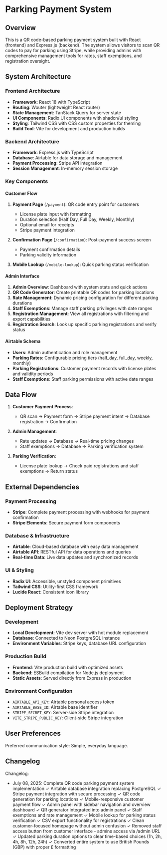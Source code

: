 # Parking Payment System

## Overview

This is a QR code-based parking payment system built with React (frontend) and Express.js (backend). The system allows visitors to scan QR codes to pay for parking using Stripe, while providing admins with comprehensive management tools for rates, staff exemptions, and registration oversight.

## System Architecture

### Frontend Architecture
- **Framework**: React 18 with TypeScript
- **Routing**: Wouter (lightweight React router)
- **State Management**: TanStack Query for server state
- **UI Components**: Radix UI components with shadcn/ui styling
- **Styling**: Tailwind CSS with CSS custom properties for theming
- **Build Tool**: Vite for development and production builds

### Backend Architecture
- **Framework**: Express.js with TypeScript
- **Database**: Airtable for data storage and management
- **Payment Processing**: Stripe API integration
- **Session Management**: In-memory session storage

### Key Components

#### Customer Flow
1. **Payment Page** (`/payment`): QR code entry point for customers
   - License plate input with formatting
   - Duration selection (Half Day, Full Day, Weekly, Monthly)
   - Optional email for receipts
   - Stripe payment integration

2. **Confirmation Page** (`/confirmation`): Post-payment success screen
   - Payment confirmation details
   - Parking validity information

3. **Mobile Lookup** (`/mobile-lookup`): Quick parking status verification

#### Admin Interface
1. **Admin Overview**: Dashboard with system stats and quick actions
2. **QR Code Generator**: Create printable QR codes for parking locations
3. **Rate Management**: Dynamic pricing configuration for different parking durations
4. **Staff Exemptions**: Manage staff parking privileges with date ranges
5. **Registration Management**: View all registrations with filtering and export capabilities
6. **Registration Search**: Look up specific parking registrations and verify status

#### Airtable Schema
- **Users**: Admin authentication and role management
- **Parking Rates**: Configurable pricing tiers (half_day, full_day, weekly, monthly)
- **Parking Registrations**: Customer payment records with license plates and validity periods
- **Staff Exemptions**: Staff parking permissions with active date ranges

## Data Flow

1. **Customer Payment Process**:
   - QR scan → Payment form → Stripe payment intent → Database registration → Confirmation

2. **Admin Management**:
   - Rate updates → Database → Real-time pricing changes
   - Staff exemptions → Database → Parking verification system

3. **Parking Verification**:
   - License plate lookup → Check paid registrations and staff exemptions → Return status

## External Dependencies

### Payment Processing
- **Stripe**: Complete payment processing with webhooks for payment confirmation
- **Stripe Elements**: Secure payment form components

### Database & Infrastructure
- **Airtable**: Cloud-based database with easy data management
- **Airtable API**: RESTful API for data operations and queries
- **Real-time Data**: Live data updates and synchronized records

### UI & Styling
- **Radix UI**: Accessible, unstyled component primitives
- **Tailwind CSS**: Utility-first CSS framework
- **Lucide React**: Consistent icon library

## Deployment Strategy

### Development
- **Local Development**: Vite dev server with hot module replacement
- **Database**: Connected to Neon PostgreSQL instance
- **Environment Variables**: Stripe keys, database URL configuration

### Production Build
- **Frontend**: Vite production build with optimized assets
- **Backend**: ESBuild compilation for Node.js deployment
- **Static Assets**: Served directly from Express in production

### Environment Configuration
- `AIRTABLE_API_KEY`: Airtable personal access token
- `AIRTABLE_BASE_ID`: Airtable base identifier
- `STRIPE_SECRET_KEY`: Server-side Stripe integration
- `VITE_STRIPE_PUBLIC_KEY`: Client-side Stripe integration

## User Preferences

Preferred communication style: Simple, everyday language.

## Changelog

Changelog:
- July 08, 2025: Complete QR code parking payment system implementation
  ✓ Airtable database integration replacing PostgreSQL
  ✓ Stripe payment integration with secure processing
  ✓ QR code generation for parking locations
  ✓ Mobile-responsive customer payment flow
  ✓ Admin panel with sidebar navigation and overview dashboard
  ✓ QR generator integrated into admin panel
  ✓ Staff exemptions and rate management
  ✓ Mobile lookup for parking status verification
  ✓ CSV export functionality for registrations
  ✓ Clean customer-focused homepage without admin confusion
  ✓ Removed staff access button from customer interface - admins access via /admin URL
  ✓ Updated parking duration options to clear time-based choices (1h, 2h, 4h, 8h, 12h, 24h)
  ✓ Converted entire system to use British Pounds (GBP) with proper £ formatting